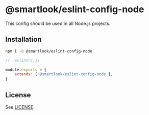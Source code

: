 # @smartlook/eslint-config-node

This config should be used in all Node.js projects.

## Installation

```sh
npm i -D @smartlook/eslint-config-node
```

```js
// .eslintrc.js

module.exports = {
    extends: ['@smartlook/eslint-config-node'],
}
```

## License

See [LICENSE](LICENSE).
